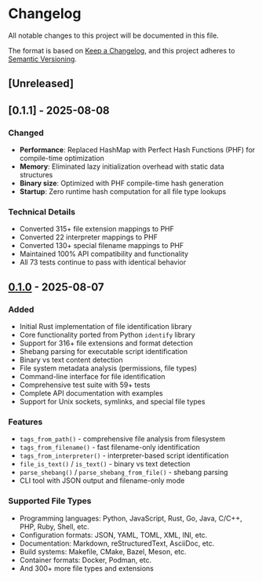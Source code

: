 # Changelog

All notable changes to this project will be documented in this file.

The format is based on [Keep a Changelog](https://keepachangelog.com/en/1.0.0/),
and this project adheres to [Semantic Versioning](https://semver.org/spec/v2.0.0.html).

## [Unreleased]

## [0.1.1] - 2025-08-08

### Changed
- **Performance**: Replaced HashMap with Perfect Hash Functions (PHF) for compile-time optimization
- **Memory**: Eliminated lazy initialization overhead with static data structures  
- **Binary size**: Optimized with PHF compile-time hash generation
- **Startup**: Zero runtime hash computation for all file type lookups

### Technical Details
- Converted 315+ file extension mappings to PHF
- Converted 22 interpreter mappings to PHF  
- Converted 130+ special filename mappings to PHF
- Maintained 100% API compatibility and functionality
- All 73 tests continue to pass with identical behavior

## [0.1.0] - 2025-08-07

### Added
- Initial Rust implementation of file identification library
- Core functionality ported from Python `identify` library
- Support for 316+ file extensions and format detection
- Shebang parsing for executable script identification
- Binary vs text content detection
- File system metadata analysis (permissions, file types)
- Command-line interface for file identification
- Comprehensive test suite with 59+ tests
- Complete API documentation with examples
- Support for Unix sockets, symlinks, and special file types

### Features
- `tags_from_path()` - comprehensive file analysis from filesystem
- `tags_from_filename()` - fast filename-only identification
- `tags_from_interpreter()` - interpreter-based script identification
- `file_is_text()` / `is_text()` - binary vs text detection
- `parse_shebang()` / `parse_shebang_from_file()` - shebang parsing
- CLI tool with JSON output and filename-only mode

### Supported File Types
- Programming languages: Python, JavaScript, Rust, Go, Java, C/C++, PHP, Ruby, Shell, etc.
- Configuration formats: JSON, YAML, TOML, XML, INI, etc.
- Documentation: Markdown, reStructuredText, AsciiDoc, etc.
- Build systems: Makefile, CMake, Bazel, Meson, etc.
- Container formats: Docker, Podman, etc.
- And 300+ more file types and extensions

[0.1.0]: https://github.com/pre-commit/identify/releases/tag/v0.1.0